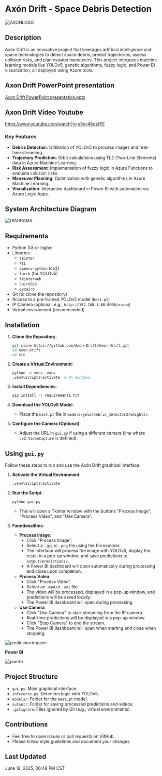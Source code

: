 # Axón Drift - Space Debris Detection


![AXONLOGO](https://github.com/user-attachments/assets/fad022aa-2984-4008-ae50-f8fc82dc522e)



## Description
Axón Drift is an innovative project that leverages artificial intelligence and space technologies to detect space debris, predict trajectories, assess collision risks, and plan evasion maneuvers. This project integrates machine learning models like YOLOv5, genetic algorithms, fuzzy logic, and Power BI visualization, all deployed using Azure tools.

## Axon Drift PowerPoint presentation
[Axon Drift PowerPoint presentation.pptx](https://github.com/user-attachments/files/20836243/Axon.Drift.PowerPoint.presentation.pptx)


## Axon Drift Video Youtube

https://www.youtube.com/watch?v=p5nv48dzfPE


### Key Features
- **Debris Detection**: Utilization of YOLOv5 to process images and real-time streaming.
- **Trajectory Prediction**: Orbit calculations using TLE (Two-Line Elements) data in Azure Machine Learning.
- **Risk Assessment**: Implementation of fuzzy logic in Azure Functions to evaluate collision risks.
- **Maneuver Planning**: Optimization with genetic algorithms in Azure Machine Learning.
- **Visualization**: Interactive dashboard in Power BI with automation via Azure Logic Apps.

## System Architecture Diagram

![DIAGRAMA](https://github.com/user-attachments/assets/0fac5fcd-38f5-436f-9c4a-1538202499cd)



## Requirements
- Python 3.8 or higher
- Libraries:
  - `tkinter`
  - `PIL`
  - `opencv-python` (cv2)
  - `torch` (for YOLOv5)
  - `tkinterweb`
  - `CairoSVG`
  - `pycairo`
- Git (to clone the repository)
- Access to a pre-trained YOLOv5 model (`best.pt`)
- IP Camera (optional, e.g., `http://192.168.1.68:8000/video`)
- Virtual environment (recommended)

## Installation

1. **Clone the Repository**:
   ```bash
   git clone https://github.com/Axon-Drift/Axon-Drift.git
   cd Axon-Drift
   cd src
   ```

2. **Create a Virtual Environment**:
   ```bash
   python -m venv .venv
   .venv\Scripts\activate  # On Windows
   ```

3. **Install Dependencies**:
   ```bash
   pip install -r requirements.txt
   ```


4. **Download the YOLOv5 Model**:
   - Place the `best.pt` file in `models/yolo/debris_detector2/weights/`.

5. **Configure the Camera (Optional)**:
   - Adjust the URL in `gui.py` if using a different camera (line where `cv2.VideoCapture` is defined).

## Using `gui.py`

Follow these steps to run and use the Axón Drift graphical interface:

1. **Activate the Virtual Environment**:
   ```bash
   .venv\Scripts\activate
   ```

2. **Run the Script**:
   ```bash
   python gui.py
   ```
   - This will open a Tkinter window with the buttons "Process Image", "Process Video", and "Use Camera".

3. **Functionalities**:
   - **Process Image**:
     - Click "Process Image".
     - Select a `.jpg` or `.png` file using the file explorer.
     - The interface will process the image with YOLOv5, display the result in a pop-up window, and save predictions to `output/predictions/`.
     - A Power BI dashboard will open automatically during processing and close upon completion.
   - **Process Video**:
     - Click "Process Video".
     - Select an `.mp4` or `.avi` file.
     - The video will be processed, displayed in a pop-up window, and predictions will be saved locally.
     - The Power BI dashboard will open during processing.
   - **Use Camera**:
     - Click "Use Camera" to start streaming from the IP camera.
     - Real-time predictions will be displayed in a pop-up window.
     - Click "Stop Camera" to end the stream.
     - The Power BI dashboard will open when starting and close when stopping.

![prediccion imgsen](https://github.com/user-attachments/assets/a08f36da-8c78-4f26-a143-2eff52ee1cf1)

**Power BI**

![poerbi](https://github.com/user-attachments/assets/b8d06768-48cc-42b4-8e8f-dd2dff0a3154)

## Project Structure
- `gui.py`: Main graphical interface.
- `inference.py`: Detection logic with YOLOv5.
- `models/`: Folder for the `best.pt` model.
- `output/`: Folder for saving processed predictions and videos.
- `.gitignore`: Files ignored by Git (e.g., virtual environments).

## Contributions
- Feel free to open issues or pull requests on GitHub.
- Please follow style guidelines and document your changes.



## Last Updated
June 19, 2025, 06:48 PM CST

